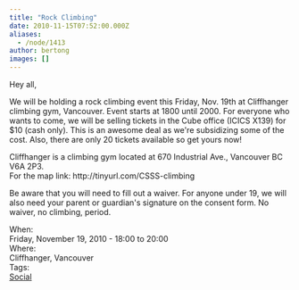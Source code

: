 ```yaml
---
title: "Rock Climbing"
date: 2010-11-15T07:52:00.000Z
aliases:
  - /node/1413
author: bertong
images: []
---
```


<div class="field field-name-body field-type-text-with-summary field-label-hidden"><div class="field-items"><div class="field-item even"><p>Hey all, </p>
<p>We will be holding a rock climbing event this Friday, Nov. 19th at Cliffhanger climbing gym, Vancouver. Event starts at 1800 until 2000. For everyone who wants to come, we will be selling tickets in the Cube office (ICICS X139) for $10 (cash only). This is an awesome deal as we&apos;re subsidizing some of the cost. Also, there are only 20 tickets available so get yours now!</p>
<p>Cliffhanger is a climbing gym located at 670 Industrial Ave., Vancouver BC V6A 2P3.<br>
For the map link: http://tinyurl.com/CSSS-climbing</p>
<p>Be aware that you will need to fill out a waiver.  For anyone under 19, we will also need your parent or guardian&apos;s signature on the consent form.  No waiver, no climbing, period.</p>
</div></div></div><div class="field field-name-field-dates field-type-datetime field-label-above"><div class="field-label">When:&#xA0;</div><div class="field-items"><div class="field-item even"><span class="date-display-single">Friday, November 19, 2010 - <span class="date-display-range"><span class="date-display-start">18:00</span> to <span class="date-display-end">20:00</span></span></span></div></div></div><div class="field field-name-field-location field-type-text field-label-above"><div class="field-label">Where:&#xA0;</div><div class="field-items"><div class="field-item even">Cliffhanger, Vancouver</div></div></div>    <footer>
    <div class="field field-name-field-tags field-type-taxonomy-term-reference field-label-above"><div class="field-label">Tags:&#xA0;</div><div class="field-items"><div class="field-item even"><a href="/social">Social</a></div></div></div>      </footer>
